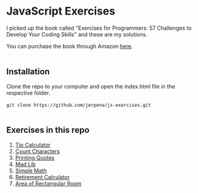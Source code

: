 # JavaScript Exercises

I picked up the book called "Exercises for Programmers: 57 Challenges to Develop Your Coding Skills" and these are my solutions.

You can purchase the book through Amazon [here](https://www.amazon.com/Exercises-Programmers-Challenges-Develop-Coding/dp/1680501224).
<br/>
<br/>

## Installation

Clone the repo to your computer and open the index.html file in the respective folder.  
<br/>
`git clone https://github.com/jerpena/js-exercises.git`  
<br/>

## Exercises in this repo

1. [Tip Calculator](https://github.com/jerpena/js-exercises/tree/main/tipCalculator)
2. [Count Characters](https://github.com/jerpena/js-exercises/tree/main/countCharacters)
3. [Printing Quotes](https://github.com/jerpena/js-exercises/tree/main/printingQuotes)
4. [Mad Lib](https://github.com/jerpena/js-exercises/tree/main/madLib)
5. [Simple Math](https://github.com/jerpena/js-exercises/tree/main/simpleMath)
6. [Retirement Calculator](https://github.com/jerpena/js-exercises/tree/main/retirementCalculator)
7. [Area of Rectangular Room](https://github.com/jerpena/js-exercises/tree/main/areaRectangle)